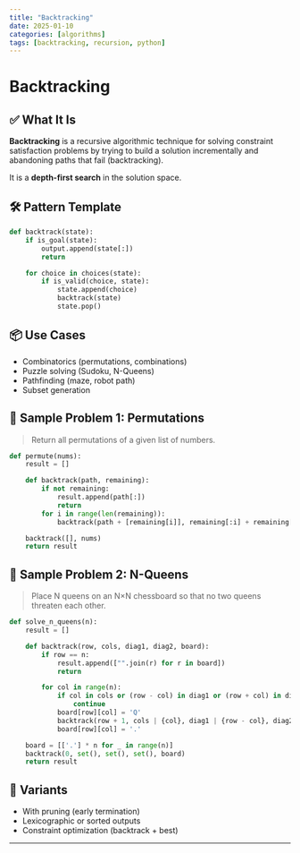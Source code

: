 ```yaml
---
title: "Backtracking"
date: 2025-01-10
categories: [algorithms]
tags: [backtracking, recursion, python]
---
```


# Backtracking

## ✅ What It Is

**Backtracking** is a recursive algorithmic technique for solving constraint satisfaction problems by trying to build a solution incrementally and abandoning paths that fail (backtracking).

It is a **depth-first search** in the solution space.

## 🛠️ Pattern Template

```python
def backtrack(state):
    if is_goal(state):
        output.append(state[:])
        return

    for choice in choices(state):
        if is_valid(choice, state):
            state.append(choice)
            backtrack(state)
            state.pop()
```

## 📦 Use Cases

- Combinatorics (permutations, combinations)
- Puzzle solving (Sudoku, N-Queens)
- Pathfinding (maze, robot path)
- Subset generation

## 📘 Sample Problem 1: Permutations

> Return all permutations of a given list of numbers.

```python
def permute(nums):
    result = []

    def backtrack(path, remaining):
        if not remaining:
            result.append(path[:])
            return
        for i in range(len(remaining)):
            backtrack(path + [remaining[i]], remaining[:i] + remaining[i+1:])

    backtrack([], nums)
    return result
```

## 📘 Sample Problem 2: N-Queens

> Place N queens on an N×N chessboard so that no two queens threaten each other.

```python
def solve_n_queens(n):
    result = []

    def backtrack(row, cols, diag1, diag2, board):
        if row == n:
            result.append(["".join(r) for r in board])
            return

        for col in range(n):
            if col in cols or (row - col) in diag1 or (row + col) in diag2:
                continue
            board[row][col] = 'Q'
            backtrack(row + 1, cols | {col}, diag1 | {row - col}, diag2 | {row + col}, board)
            board[row][col] = '.'

    board = [['.'] * n for _ in range(n)]
    backtrack(0, set(), set(), set(), board)
    return result
```

## 🔁 Variants

- With pruning (early termination)
- Lexicographic or sorted outputs
- Constraint optimization (backtrack + best)

---

